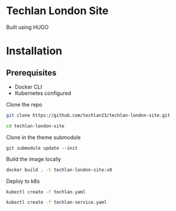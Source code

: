 # Techlan London Site

Built using HUGO

# Installation

## Prerequisites

* Docker CLI
* Kubernetes configured

Clone the repo

```bash
git clone https://github.com/techlan23/techlan-london-site.git

cd techlan-london-site
```

Clone in the theme submodule

`git submodule update --init`


Build the image locally

```bash
docker build . -t techlan-london-site:v0
```

Deploy to k8s

```bash
kubectl create -f techlan.yaml

kubectl create -f techlan-service.yaml
```
